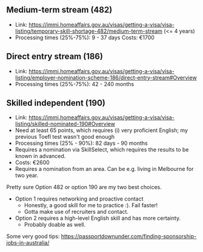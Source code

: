 ## Medium-term stream (482)
- Link: https://immi.homeaffairs.gov.au/visas/getting-a-visa/visa-listing/temporary-skill-shortage-482/medium-term-stream (<= 4 years)
- Processing times (25%-75%): 9 - 37 days
Costs: €1700


## Direct entry stream (186)
- Link: https://immi.homeaffairs.gov.au/visas/getting-a-visa/visa-listing/employer-nomination-scheme-186/direct-entry-stream#Overview
- Processing times (25%-75%): 42 - 240 months 



## Skilled independent (190)
- Link: https://immi.homeaffairs.gov.au/visas/getting-a-visa/visa-listing/skilled-nominated-190#Overview
- Need at least 65 points, which requires (i) very proficient English; my previous Toefl test wasn't good enough
- Processing times (25% - 90%): 82 days - 90 months
- Requires a nomination via SkillSelect, which requires the results to be known in advanced. 
- Costs: €2600
- Requires a nomination from an area. Can be e.g. living in Melbourne for two year.



Pretty sure Option 482 or option 190 are my two best choices.
- Option 1 requires networking and proactive contact
    - Honestly, a good skill for me to practice :). Fail faster!
    - Gotta make use of recruiters and contact. 
- Option 2 requires a high-level English skill and has more certainty.
    - Probably doable as well.


Some very good tips: https://passportdownunder.com/finding-sponsorship-jobs-in-australia/  
